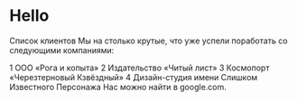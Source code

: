 # Hello

Список клиентов 
Мы на столько крутые, что уже успели поработать со следующими компаниями: 

1 ООО «Рога и копыта» 
2 Издательство «Читый лист» 
3 Космопорт «Черезтерновый Кзвёздный» 
4 Дизайн-студия имени Слишком Известного Персонажа 
Нас можно найти в google.com. 